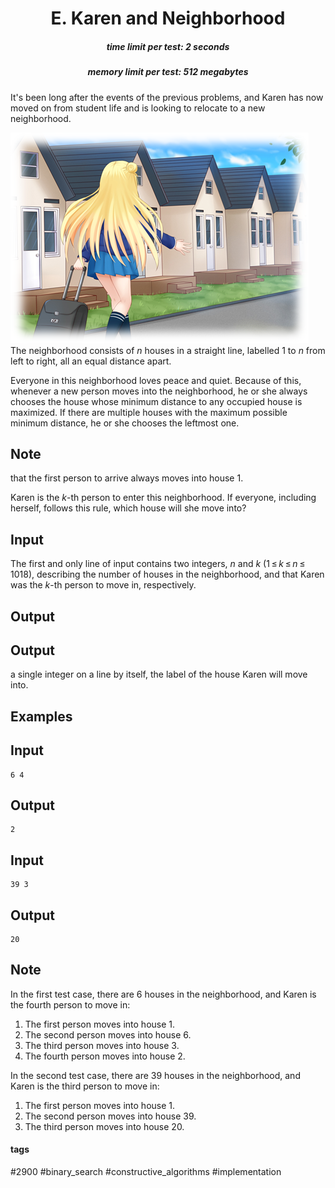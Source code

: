 <h1 style='text-align: center;'> E. Karen and Neighborhood</h1>

<h5 style='text-align: center;'>time limit per test: 2 seconds</h5>
<h5 style='text-align: center;'>memory limit per test: 512 megabytes</h5>

It's been long after the events of the previous problems, and Karen has now moved on from student life and is looking to relocate to a new neighborhood.

 ![](images/d63fcc1a38e9fbbabf52e0af130829508558a396.png) The neighborhood consists of *n* houses in a straight line, labelled 1 to *n* from left to right, all an equal distance apart.

Everyone in this neighborhood loves peace and quiet. Because of this, whenever a new person moves into the neighborhood, he or she always chooses the house whose minimum distance to any occupied house is maximized. If there are multiple houses with the maximum possible minimum distance, he or she chooses the leftmost one.

## Note

 that the first person to arrive always moves into house 1.

Karen is the *k*-th person to enter this neighborhood. If everyone, including herself, follows this rule, which house will she move into?

## Input

The first and only line of input contains two integers, *n* and *k* (1 ≤ *k* ≤ *n* ≤ 1018), describing the number of houses in the neighborhood, and that Karen was the *k*-th person to move in, respectively.

## Output

## Output

 a single integer on a line by itself, the label of the house Karen will move into.

## Examples

## Input


```
6 4  

```
## Output


```
2  

```
## Input


```
39 3  

```
## Output


```
20  

```
## Note

In the first test case, there are 6 houses in the neighborhood, and Karen is the fourth person to move in:

1. The first person moves into house 1.
2. The second person moves into house 6.
3. The third person moves into house 3.
4. The fourth person moves into house 2.

In the second test case, there are 39 houses in the neighborhood, and Karen is the third person to move in:

1. The first person moves into house 1.
2. The second person moves into house 39.
3. The third person moves into house 20.


#### tags 

#2900 #binary_search #constructive_algorithms #implementation 